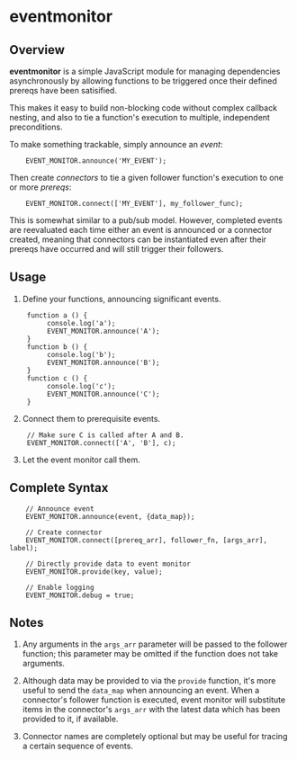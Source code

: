# eventmonitor

## Overview

**eventmonitor** is a simple JavaScript module for managing dependencies asynchronously by allowing functions to be triggered once their defined prereqs have been satisified. 

This makes it easy to build non-blocking code without complex callback nesting, and also to tie a function's execution to multiple, independent preconditions.

To make something trackable, simply announce an *event*:

        EVENT_MONITOR.announce('MY_EVENT');

Then create *connectors* to tie a given follower function's execution to one or more *prereqs*:

        EVENT_MONITOR.connect(['MY_EVENT'], my_follower_func);

This is somewhat similar to a pub/sub model. However, completed events are reevaluated each time either an event is announced or a connector created, meaning that connectors can be instantiated even after their prereqs have occurred and will still trigger their followers.

## Usage

1. Define your functions, announcing significant events.

        function a () {
             console.log('a');
             EVENT_MONITOR.announce('A');
        }
        function b () {
             console.log('b');
             EVENT_MONITOR.announce('B');
        }
        function c () {
             console.log('c');
             EVENT_MONITOR.announce('C');
        }

2. Connect them to prerequisite events.

        // Make sure C is called after A and B.
        EVENT_MONITOR.connect(['A', 'B'], c);

3. Let the event monitor call them.

## Complete Syntax

        // Announce event
        EVENT_MONITOR.announce(event, {data_map});
        
        // Create connector
        EVENT_MONITOR.connect([prereq_arr], follower_fn, [args_arr], label);
        
        // Directly provide data to event monitor
        EVENT_MONITOR.provide(key, value);
        
        // Enable logging
        EVENT_MONITOR.debug = true;

## Notes

1. Any arguments in the `args_arr` parameter will be passed to the follower function; this parameter may be omitted if the function does not take arguments.

2. Although data may be provided to via the `provide` function, it's more useful to send the `data_map` when announcing an event. When a connector's follower function is executed, event monitor will substitute items in the connector's `args_arr` with the latest data which has been provided to it, if available.

3. Connector names are completely optional but may be useful for tracing a certain sequence of events.